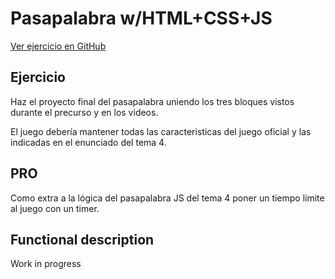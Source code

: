 # Pasapalabra w/HTML+CSS+JS

[Ver ejercicio en GitHub](https://github.com/SkylabCoders/precourse/blob/master/projects/project8.md)

## Ejercicio

Haz el proyecto final del pasapalabra uniendo los tres bloques vistos durante el precurso y en los videos.

El juego debería mantener todas las caracteristicas del juego oficial y las indicadas en el enunciado del tema 4.

## PRO

Como extra a la lógica del pasapalabra JS del tema 4 poner un tiempo límite al juego con un timer.

## Functional description

Work in progress